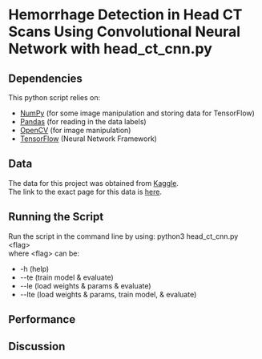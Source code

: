 # Hemorrhage Detection in Head CT Scans Using Convolutional Neural Network with head_ct_cnn.py

## Dependencies
This python script relies on:    
- [NumPy](https://numpy.org) (for some image manipulation and storing data for TensorFlow)  
- [Pandas](https://pandas.pydata.org) (for reading in the data labels)  
- [OpenCV](https://opencv-python-tutroals.readthedocs.io/en/latest/py_tutorials/py_gui/py_image_display/py_image_display.html) (for image manipulation)
- [TensorFlow](https://www.tensorflow.org) (Neural Network Framework)

## Data
The data for this project was obtained from [Kaggle](https://www.kaggle.com).  
The link to the exact page for this data is [here](https://www.kaggle.com/felipekitamura/head-ct-hemorrhage).


## Running the Script
Run the script in the command line by using:
python3 head_ct_cnn.py \<flag\>  
where \<flag\> can be:  
- -h (help)
- --te (train model & evaluate)
- --le (load weights & params & evaluate)
- --lte (load weights & params, train model, & evaluate)

## Performance

## Discussion
